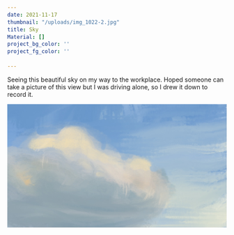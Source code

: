 ```yaml
---
date: 2021-11-17
thumbnail: "/uploads/img_1022-2.jpg"
title: Sky
Material: []
project_bg_color: ''
project_fg_color: ''

---
```

Seeing this beautiful sky on my way to the workplace. Hoped someone can take a picture of this view but I was driving alone, so I drew it down to record it.

![](/uploads/img_1022-2.jpg)